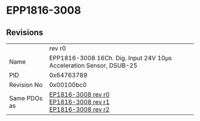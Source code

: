 # EPP1816-3008

## Revisions
<table>
<tr>
<td></td>
<td>rev r0</td>
</tr>
<tr>
<td>Name</td>
<td>EPP1816-3008 16Ch. Dig. Input  24V 10µs Acceleration Sensor, DSUB-25</td>
</tr>
<tr>
<td>PID</td>
<td>0x64763789</td>
</tr>
<tr>
<td>Revision No</td>
<td>0x00100bc0</td>
</tr>
<tr>
<td>Same PDOs as</td>
<td><a href="EP1816-3008.md">EP1816-3008 rev r0</a><br/><a href="EP1816-3008.md">EP1816-3008 rev r1</a><br/><a href="EP1816-3008.md">EP1816-3008 rev r2</a></td>
</tr>
</table>
